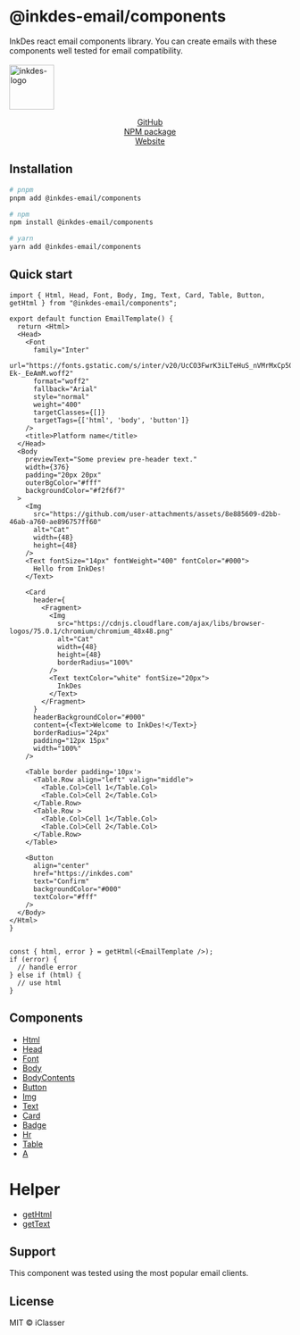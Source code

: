 # @inkdes-email/components
InkDes react email components library. You can create emails with these components well tested for email compatibility.
<br />
<br />
<img width="80" height="80" alt="inkdes-logo" src="https://github.com/user-attachments/assets/8e885609-d2bb-46ab-a760-ae896757ff60" />
<br />



<div style='text-align:center'>
  <a href='https://github.com/iClasser/inkdes-email-comps'>GitHub<a>
  </hr>
</div>


<div style='text-align:center'>
  <a href='https://www.npmjs.com/package/@inkdes-email/components'>NPM package<a>
  </hr>
</div>


<div style='text-align:center'>
  <a href='https://inkdes.com'>Website<a>
  </hr>
</div>

## Installation

```bash
# pnpm
pnpm add @inkdes-email/components

# npm
npm install @inkdes-email/components

# yarn
yarn add @inkdes-email/components
```

## Quick start

```tsx
import { Html, Head, Font, Body, Img, Text, Card, Table, Button, getHtml } from "@inkdes-email/components";

export default function EmailTemplate() {
  return <Html>
  <Head>
    <Font
      family="Inter"
      url="https://fonts.gstatic.com/s/inter/v20/UcCO3FwrK3iLTeHuS_nVMrMxCp50SjIw2boKoduKmMEVuLyfAZJhiJ-Ek-_EeAmM.woff2"
      format="woff2"
      fallback="Arial"
      style="normal"
      weight="400"
      targetClasses={[]}
      targetTags={['html', 'body', 'button']}
    />
    <title>Platform name</title>
  </Head>
  <Body
    previewText="Some preview pre-header text."
    width={376}
    padding="20px 20px"
    outerBgColor="#fff"
    backgroundColor="#f2f6f7"
  >
    <Img
      src="https://github.com/user-attachments/assets/8e885609-d2bb-46ab-a760-ae896757ff60"
      alt="Cat"
      width={48}
      height={48}
    />
    <Text fontSize="14px" fontWeight="400" fontColor="#000">
      Hello from InkDes!
    </Text>

    <Card
      header={
        <Fragment>
          <Img
            src="https://cdnjs.cloudflare.com/ajax/libs/browser-logos/75.0.1/chromium/chromium_48x48.png"
            alt="Cat"
            width={48}
            height={48}
            borderRadius="100%"
          />
          <Text textColor="white" fontSize="20px">
            InkDes
          </Text>
        </Fragment>
      }
      headerBackgroundColor="#000"
      content={<Text>Welcome to InkDes!</Text>}
      borderRadius="24px"
      padding="12px 15px"
      width="100%"
    />

    <Table border padding='10px'>
      <Table.Row align="left" valign="middle">
        <Table.Col>Cell 1</Table.Col>
        <Table.Col>Cell 2</Table.Col>
      </Table.Row>
      <Table.Row >
        <Table.Col>Cell 1</Table.Col>
        <Table.Col>Cell 2</Table.Col>
      </Table.Row>
    </Table>

    <Button
      align="center"
      href="https://inkdes.com"
      text="Confirm"
      backgroundColor="#000"
      textColor="#fff"
    />
  </Body>
</Html>
}


const { html, error } = getHtml(<EmailTemplate />);
if (error) {
  // handle error
} else if (html) {
  // use html
}
```

## Components

 - <a href='https://github.com/iClasser/inkdes-email-comps/tree/canary/packages/html'>Html</a>
 - <a href='https://github.com/iClasser/inkdes-email-comps/tree/canary/packages/head'>Head</a>
 - <a href='https://github.com/iClasser/inkdes-email-comps/tree/canary/packages/font'>Font</a>
 - <a href='https://github.com/iClasser/inkdes-email-comps/tree/canary/packages/body'>Body</a>
 - <a href='https://github.com/iClasser/inkdes-email-comps/tree/canary/packages/body-contents'>BodyContents</a>
 - <a href='https://github.com/iClasser/inkdes-email-comps/tree/canary/packages/button'>Button</a>
 - <a href='https://github.com/iClasser/inkdes-email-comps/tree/canary/packages/img'>Img</a>
 - <a href='https://github.com/iClasser/inkdes-email-comps/tree/canary/packages/text'>Text</a>
 - <a href='https://github.com/iClasser/inkdes-email-comps/tree/canary/packages/card'>Card</a>
 - <a href='https://github.com/iClasser/inkdes-email-comps/tree/canary/packages/badge'>Badge</a>
 - <a href='https://github.com/iClasser/inkdes-email-comps/tree/canary/packages/hr'>Hr</a>
 - <a href='https://github.com/iClasser/inkdes-email-comps/tree/canary/packages/table'>Table</a>
 - <a href='https://github.com/iClasser/inkdes-email-comps/tree/canary/packages/a'>A</a>

 # Helper
 - <a href='https://github.com/iClasser/inkdes-email-comps/tree/canary/packages/get-html'>getHtml</a>
 - <a href='https://github.com/iClasser/inkdes-email-comps/tree/canary/packages/get-text'>getText</a>

## Support

This component was tested using the most popular email clients.

## License

MIT © iClasser


